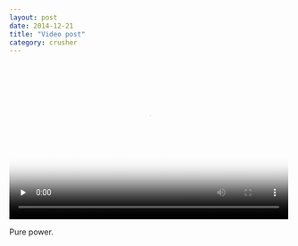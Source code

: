 ```yaml
---
layout: post
date: 2014-12-21
title: "Video post"
category: crusher
---
```


<video  id='embed-56e4d83791ff2588183459' class='crt-video crt-skin-default' width='500' height='281' poster='/images/7e654b900679d6491aac2096b45869c4bebe12929a1741a24919cddd202869ea.jpg' preload='none' data-crt-video data-crt-options='{"autoheight":null,"duration":5,"hdUrl":false,"filmstrip":{"url":"http:\/\/38.media.tumblr.com\/previews\/tumblr_ngwqrw2wAZ1u1inmc_filmstrip.jpg","width":"200","height":"112"}}' >
    <source src="http://api.tumblr.com/video_file/105732200222/tumblr_ngwqrw2wAZ1u1inmc" type="video/mp4">
</video>


Pure power.
